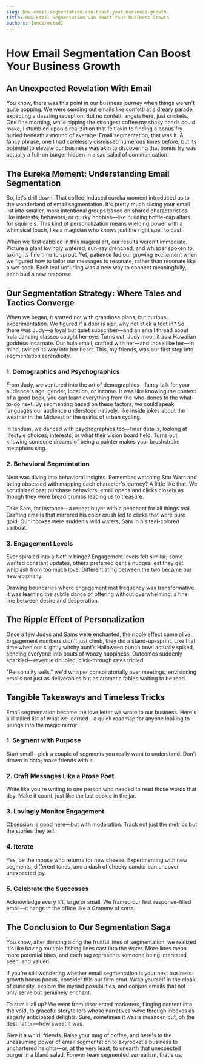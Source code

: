 ```yaml
---
slug: how-email-segmentation-can-boost-your-business-growth
title: How Email Segmentation Can Boost Your Business Growth
authors: [undirected]
---
```



# How Email Segmentation Can Boost Your Business Growth

## An Unexpected Revelation With Email 

You know, there was this point in our business journey when things weren't quite popping. We were sending out emails like confetti at a dreary parade, expecting a dazzling reception. But no confetti angels here, just crickets. One fine morning, while sipping the strongest coffee my shaky hands could make, I stumbled upon a realization that felt akin to finding a bonus fry buried beneath a mound of average. Email segmentation, that was it. A fancy phrase, one I had carelessly dismissed numerous times before, but its potential to elevate our business was akin to discovering that bonus fry was actually a full-on burger hidden in a sad salad of communication.

## The Eureka Moment: Understanding Email Segmentation 

So, let's drill down. That coffee-induced eureka moment introduced us to the wonderland of email segmentation. It's pretty much slicing your email list into smaller, more intentional groups based on shared characteristics like interests, behaviors, or quirky hobbies—like building bottle-cap altars for squirrels. This kind of personalization means wielding power with a whimsical touch, like a magician who knows just the right spell to cast.

When we first dabbled in this magical art, our results weren't immediate. Picture a plant lovingly watered, sun-ray drenched, and whisper spoken to, taking its fine time to sprout. Yet, patience fed our growing excitement when we figured how to tailor our messages to resonate, rather than resonate like a wet sock. Each leaf unfurling was a new way to connect meaningfully, each bud a new response.

## Our Segmentation Strategy: Where Tales and Tactics Converge

When we began, it started not with grandiose plans, but curious experimentation. We figured if a door is ajar, why not stick a foot in? So there was Judy—a loyal but quiet subscriber—and an email thread about hula dancing classes caught her eye. Turns out, Judy moonlit as a Hawaiian goddess incarnate. Our hula email, crafted with her—and those like her—in mind, twirled its way into her heart. This, my friends, was our first step into segmentation serendipity.

### 1. **Demographics and Psychographics**

From Judy, we ventured into the art of demographics—fancy talk for your audience's age, gender, location, or income. It was like knowing the context of a good book, you can learn everything from the who-dones to the what-to-do next. By segmenting based on these factors, we could speak languages our audience understood natively, like inside jokes about the weather in the Midwest or the quirks of urban cycling. 

In tandem, we danced with psychographics too—finer details, looking at lifestyle choices, interests, or what their vision board held. Turns out, knowing someone dreams of being a painter makes your brushstroke metaphors sing.

### 2. **Behavioral Segmentation**

Next was diving into behavioral insights. Remember watching Star Wars and being obsessed with mapping each character's journey? A little like that. We scrutinized past purchase behaviors, email opens and clicks closely as though they were bread crumbs leading us to treasure.

Take Sam, for instance—a repeat buyer with a penchant for all things teal. Crafting emails that mirrored his color crush led to clicks that were pure gold. Our inboxes were suddenly wild waters, Sam in his teal-colored sailboat.

### 3. **Engagement Levels**

Ever spiraled into a Netflix binge? Engagement levels felt similar; some wanted constant updates, others preferred gentle nudges lest they get whiplash from too much love. Differentiating between the two became our new epiphany.

Drawing boundaries where engagement met frequency was transformative. It was learning the subtle dance of offering without overwhelming, a fine line between desire and desperation.

## The Ripple Effect of Personalization 

Once a few Judys and Sams were enchanted, the ripple effect came alive. Engagement numbers didn't just climb, they did a stand-up-sprint. Like that time when our slightly witchy aunt’s Halloween punch bowl actually spiked, sending everyone into bouts of woozy happiness. Outcomes suddenly sparkled—revenue doubled, click-through rates tripled. 

"Personality sells," we'd whisper conspiratorially over meetings, envisioning emails not just as deliverables but as aromatic fables waiting to be read.

## Tangible Takeaways and Timeless Tricks

Email segmentation became the love letter we wrote to our business. Here's a distilled list of what we learned—a quick roadmap for anyone looking to plunge into the magic mirror:

### 1. **Segment with Purpose**

Start small—pick a couple of segments you really want to understand. Don’t drown in data; make friends with it.

### 2. **Craft Messages Like a Prose Poet**

Write like you're writing to one person who needed to read those words that day. Make it count, just like the last cookie in the jar.

### 3. **Lovingly Monitor Engagement**

Obsession is good here—but with moderation. Track not just the metrics but the stories they tell.

### 4. **Iterate**

Yes, be the mouse who returns for new cheese. Experimenting with new segments, different tones, and a dash of cheeky candor can uncover unexpected joy.

### 5. **Celebrate the Successes**

Acknowledge every lift, large or small. We framed our first response-filled email—it hangs in the office like a Grammy of sorts.

## The Conclusion to Our Segmentation Saga

You know, after dancing along the fruitful lines of segmentation, we realized it's like having multiple fishing lines cast into the water. More lines mean more potential bites, and each tug represents someone being interested, seen, and valued.

If you're still wondering whether email segmentation is your next business growth hocus pocus, consider this our firm prod. Wrap yourself in the cloak of curiosity, explore the myriad possibilities, and conjure emails that not only serve but genuinely enchant.

To sum it all up? We went from disoriented marketers, flinging content into the void, to graceful storytellers whose narratives wove through inboxes as eagerly anticipated delights. Sure, sometimes it was a meander, but, oh the destination—how sweet it was.

Give it a whirl, friends. Raise your mug of coffee, and here's to the unassuming power of email segmentation to skyrocket a business to unchartered heights—or, at the very least, to unearth that unexpected burger in a bland salad. Forever team segmented surrealism, that's us.